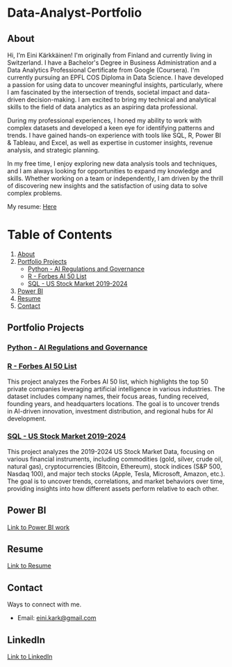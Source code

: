 # Data-Analyst-Portfolio
## About
Hi, I’m Eini Kärkkäinen! I'm originally from Finland and currently living in Switzerland. I have a Bachelor's Degree in Business Administration and a Data Analytics Professional Certificate from Google (Coursera). I'm currently pursuing an EPFL COS Diploma in Data Science. I have developed a passion for using data to uncover meaningful insights, particularly, where I am fascinated by the intersection of trends, societal impact and data-driven decision-making. I am excited to bring my technical and analytical skills to the field of data analytics as an aspiring data professional.

During my professional experiences, I honed my ability to work with complex datasets and developed a keen eye for identifying patterns and trends. I have gained hands-on experience with tools like SQL, R, Power BI & Tableau, and Excel, as well as expertise in customer insights, revenue analysis, and strategic planning. 

In my free time, I enjoy exploring new data analysis tools and techniques, and I am always looking for opportunities to expand my knowledge and skills. Whether working on a team or independently, I am driven by the thrill of discovering new insights and the satisfaction of using data to solve complex problems.

My resume: [Here](https://github.com/EiniKark/Data-Analyst-Portfolio/blob/654b7acbab39ff23ff7b80621fb2a63b509776a4/Eini%20K%C3%A4rkk%C3%A4inen%20-%20Resume.pdf)



# Table of Contents

1. [About](#about)
2. [Portfolio Projects](#portfolio-projects)
   - [Python - AI Regulations and Governance](https://github.com/EiniKark/Data-Analyst-Portfolio/tree/main/Python%20-%20AI%20Regulations%20and%20Governance)
   - [R - Forbes AI 50 List](https://github.com/EiniKark/Data-Analyst-Portfolio/tree/main/R%20-%20Forbes%20AI%2050%20list)
   - [SQL - US Stock Market 2019-2024](https://github.com/EiniKark/Data-Analyst-Portfolio/tree/main/SQL%20-%20US%20Stock%20Market%202019-2024)
3. [Power BI](https://einikarkkainen.myportfolio.com/)
3. [Resume](#resume)
4. [Contact](#contact)


## Portfolio Projects
### [Python - AI Regulations and Governance](https://github.com/EiniKark/Data-Analyst-Portfolio/tree/main/Python%20-%20AI%20Regulations%20and%20Governance)
### [R - Forbes AI 50 List](https://github.com/EiniKark/Data-Analyst-Portfolio/tree/main/R%20-%20Forbes%20AI%2050%20list)
This project analyzes the Forbes AI 50 list, which highlights the top 50 private companies leveraging artificial intelligence in various industries. The dataset includes company names, their focus areas, funding received, founding years, and headquarters locations. The goal is to uncover trends in AI-driven innovation, investment distribution, and regional hubs for AI development.
### [SQL - US Stock Market 2019-2024](https://github.com/EiniKark/Data-Analyst-Portfolio/tree/main/SQL%20-%20US%20Stock%20Market%202019-2024)
This project analyzes the 2019-2024 US Stock Market Data, focusing on various financial instruments, including commodities (gold, silver, crude oil, natural gas), cryptocurrencies (Bitcoin, Ethereum), stock indices (S&P 500, Nasdaq 100), and major tech stocks (Apple, Tesla, Microsoft, Amazon, etc.). The goal is to uncover trends, correlations, and market behaviors over time, providing insights into how different assets perform relative to each other.

## Power BI
[Link to Power BI work](https://einikarkkainen.myportfolio.com/)


## Resume
[Link to Resume](https://github.com/EiniKark/Data-Analyst-Portfolio/blob/654b7acbab39ff23ff7b80621fb2a63b509776a4/Eini%20K%C3%A4rkk%C3%A4inen%20-%20Resume.pdf)

## Contact
Ways to connect with me.

- Email: eini.kark@gmail.com
## LinkedIn
[Link to LinkedIn](https://www.linkedin.com/in/einikark/)


